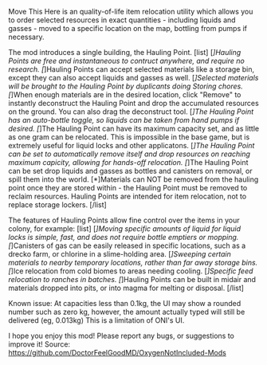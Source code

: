 Move This Here is an quality-of-life item relocation utility which allows you to order selected resources in exact quantities - including liquids and gasses - moved to a specific location on the map, bottling from pumps if necessary.

The mod introduces a single building, the Hauling Point.
[list]
[*]Hauling Points are free and instantaneous to contruct anywhere, and require no research.
[*]Hauling Points can accept selected materials like a storage bin, except they can also accept liquids and gasses as well. 
[*]Selected materials will be brought to the Hauling Point by duplicants doing Storing chores.
[*]When enough materials are in the desired location, click "Remove" to instantly deconstruct the Hauling Point and drop the accumulated resources on the ground. You can also drag the deconstruct tool.
[*]The Hauling Point has an auto-bottle toggle, so liquids can be taken from hand pumps if desired.
[*]The Hauling Point can have its maximum capacity set, and as little as one gram can be relocated. This is impossible in the base game, but is extremely useful for liquid locks and other applicatons.
[*]The Hauling Point can be set to automatically remove itself and drop resources on reaching maximum capicity, allowing for hands-off relocation.
[*]The Hauling Point can be set drop liquids and gasses as bottles and canisters on removal, or spill them into the world.
[*]Materials can NOT be removed from the hauling point once they are stored within - the Hauling Point must be removed to reclaim resources. Hauling Points are intended for item relocation, not to replace storage lockers.
[/list]

The features of Hauling Points allow fine control over the items in your colony, for example:
[list]
[*]Moving specific amounts of liquid for liquid locks is simple, fast, and does not require bottle emptiers or mopping.
[*]Canisters of gas can be easily released in specific locations, such as a drecko farm, or chlorine in a slime-holding area. 
[*]Sweeping certain materials to nearby temporary locations, rather than far away storage bins.
[*]Ice relocation from cold biomes to areas needing cooling.
[*]Specific feed relocation to ranches in batches.
[*]Hauling Points can be built in midair and materials dropped into pits, or into magma for melting or disposal.
[/list]

Known issue: At capacities less than 0.1kg, the UI may show a rounded number such as zero kg, however, the amount actually typed will still be delivered (eg, 0.013kg) This is a limitation of ONI's UI.

I hope you enjoy this mod! Please report any bugs, or suggestions to improve it!
Source: https://github.com/DoctorFeelGoodMD/OxygenNotIncluded-Mods